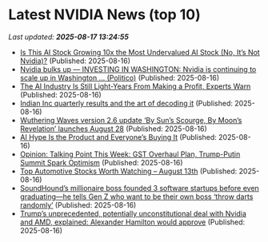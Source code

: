 # Latest NVIDIA News (top 10)
_Last updated: **2025-08-17 13:24:55**_

- [Is This AI Stock Growing 10x the Most Undervalued AI Stock (No, It’s Not Nvidia)?](https://biztoc.com/x/0d27cd3bc65936a5) (Published: 2025-08-16)
- [Nvidia bulks up — INVESTING IN WASHINGTON: Nvidia is continuing to scale up in Washington ... (Politico)](https://www.memeorandum.com/250816/p21) (Published: 2025-08-16)
- [The AI Industry Is Still Light-Years From Making a Profit, Experts Warn](https://futurism.com/ai-far-away-profit-experts-warn) (Published: 2025-08-16)
- [Indian Inc quarterly results and the art of decoding it](https://www.thehindubusinessline.com/portfolio/indian-inc-quarterly-results-and-the-art-of-decoding-it/article69936708.ece) (Published: 2025-08-16)
- [Wuthering Waves version 2.6 update ‘By Sun’s Scourge, By Moon’s Revelation’ launches August 28](https://www.gematsu.com/2025/08/wuthering-waves-version-2-6-update-by-suns-scourge-by-moons-revelation-launches-august-28) (Published: 2025-08-16)
- [AI Hype Is the Product and Everyone’s Buying It](https://truthout.org/articles/ai-hype-is-the-product-and-everyones-buying-it/) (Published: 2025-08-16)
- [Opinion: Talking Point This Week: GST Overhaul Plan, Trump-Putin Summit Spark Optimism](https://www.ndtvprofit.com/opinion/talking-point-this-week-gst-overhaul-plan-trump-putin-summit-spark-optimism) (Published: 2025-08-16)
- [Top Automotive Stocks Worth Watching – August 13th](https://www.etfdailynews.com/2025/08/16/top-automotive-stocks-worth-watching-august-13th/) (Published: 2025-08-16)
- [SoundHound’s millionaire boss founded 3 software startups before even graduating—he tells Gen Z who want to be their own boss ‘throw darts randomly’](https://fortune.com/2025/08/16/soundhound-ai-ceo-keyvan-mohajer-founder-stanford-dorm-room-entrepreneuer-gen-z-throw-darts-randomly-key-to-success/) (Published: 2025-08-16)
- [Trump’s unprecedented, potentially unconstitutional deal with Nvidia and AMD, explained: Alexander Hamilton would approve](https://biztoc.com/x/7bd0c0c9fe92168a) (Published: 2025-08-16)
